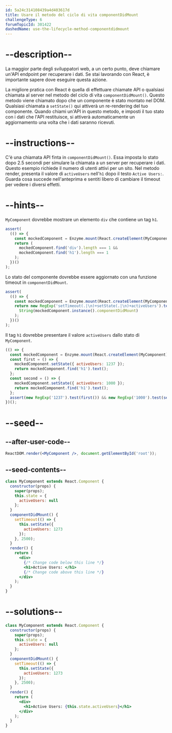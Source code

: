 ```yaml
---
id: 5a24c314108439a4d403617d
title: Usare il metodo del ciclo di vita componentDidMount
challengeType: 6
forumTopicId: 301422
dashedName: use-the-lifecycle-method-componentdidmount
---
```


# --description--

La maggior parte degli sviluppatori web, a un certo punto, deve chiamare un'API endpoint per recuperare i dati. Se stai lavorando con React, è importante sapere dove eseguire questa azione.

La migliore pratica con React è quella di effettuare chiamate API o qualsiasi chiamata al server nel metodo del ciclo di vita `componentDidMount()`. Questo metodo viene chiamato dopo che un componente è stato montato nel DOM. Qualsiasi chiamata a `setState()` qui attiverà un re-rendering del tuo componente. Quando chiami un'API in questo metodo, e imposti il tuo stato con i dati che l'API restituisce, si attiverà automaticamente un aggiornamento una volta che i dati saranno ricevuti.

# --instructions--

C'è una chiamata API finta in `componentDidMount()`. Essa imposta lo stato dopo 2.5 secondi per simulare la chiamata a un server per recuperare i dati. Questo esempio richiede il numero di utenti attivi per un sito. Nel metodo render, presenta il valore di `activeUsers` nell'`h1` dopo il testo `Active Users:`. Guarda cosa succede nell'anteprima e sentiti libero di cambiare il timeout per vedere i diversi effetti.

# --hints--

`MyComponent` dovrebbe mostrare un elemento `div` che contiene un tag `h1`.

```js
assert(
  (() => {
    const mockedComponent = Enzyme.mount(React.createElement(MyComponent));
    return (
      mockedComponent.find('div').length === 1 &&
      mockedComponent.find('h1').length === 1
    );
  })()
);
```

Lo stato del componente dovrebbe essere aggiornato con una funzione timeout in `componentDidMount`.

```js
assert(
  (() => {
    const mockedComponent = Enzyme.mount(React.createElement(MyComponent));
    return new RegExp('setTimeout(.|\n)+setState(.|\n)+activeUsers').test(
      String(mockedComponent.instance().componentDidMount)
    );
  })()
);
```

Il tag `h1` dovrebbe presentare il valore `activeUsers` dallo stato di `MyComponent`.

```js
(() => {
  const mockedComponent = Enzyme.mount(React.createElement(MyComponent));
  const first = () => {
    mockedComponent.setState({ activeUsers: 1237 });
    return mockedComponent.find('h1').text();
  };
  const second = () => {
    mockedComponent.setState({ activeUsers: 1000 });
    return mockedComponent.find('h1').text();
  };
  assert(new RegExp('1237').test(first()) && new RegExp('1000').test(second()));
})();
```

# --seed--

## --after-user-code--

```jsx
ReactDOM.render(<MyComponent />, document.getElementById('root'));
```

## --seed-contents--

```jsx
class MyComponent extends React.Component {
  constructor(props) {
    super(props);
    this.state = {
      activeUsers: null
    };
  }
  componentDidMount() {
    setTimeout(() => {
      this.setState({
        activeUsers: 1273
      });
    }, 2500);
  }
  render() {
    return (
      <div>
        {/* Change code below this line */}
        <h1>Active Users: </h1>
        {/* Change code above this line */}
      </div>
    );
  }
}
```

# --solutions--

```jsx
class MyComponent extends React.Component {
  constructor(props) {
    super(props);
    this.state = {
      activeUsers: null
    };
  }
  componentDidMount() {
    setTimeout(() => {
      this.setState({
        activeUsers: 1273
      });
    }, 2500);
  }
  render() {
    return (
      <div>
        <h1>Active Users: {this.state.activeUsers}</h1>
      </div>
    );
  }
}
```
